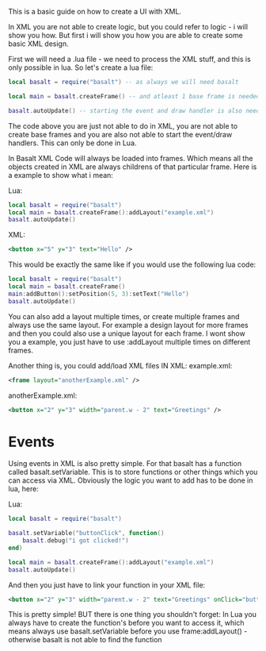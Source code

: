 This is a basic guide on how to create a UI with XML.

In XML you are not able to create logic, but you could refer to logic - i will show you how.
But first i will show you how you are able to create some basic XML design.

First we will need a .lua file - we need to process the XML stuff, and this is only possible in lua.
So let's create a lua file:

```lua
local basalt = require("basalt") -- as always we will need basalt

local main = basalt.createFrame() -- and atleast 1 base frame is needed

basalt.autoUpdate() -- starting the event and draw handler is also needed
```

The code above you are just not able to do in XML, you are not able to create base frames and you are also not able to start the event/draw handlers.
This can only be done in Lua.

In Basalt XML Code will always be loaded into frames. Which means all the objects created in XML are always childrens of that particular frame. Here is a example to show what i mean:

Lua:
```lua
local basalt = require("basalt")
local main = basalt.createFrame():addLayout("example.xml")
basalt.autoUpdate()
```

XML:
```xml
<button x="5" y="3" text="Hello" />
```

This would be exactly the same like if you would use the following lua code:
```lua
local basalt = require("basalt")
local main = basalt.createFrame()
main:addButton():setPosition(5, 3):setText("Hello")
basalt.autoUpdate()
```

You can also add a layout multiple times, or create multiple frames and always use the same layout. For example a design layout for more frames and then you could also use
a unique layout for each frame. I wont show you a example, you just have to use :addLayout multiple times on different frames.

Another thing is, you could add/load XML files IN XML:
example.xml:
```xml
<frame layout="anotherExample.xml" />
```

anotherExample.xml:
```xml
<button x="2" y="3" width="parent.w - 2" text="Greetings" />
```

# Events

Using events in XML is also pretty simple. For that basalt has a function called basalt.setVariable. This is to store functions or other things which you can access via
XML. Obviously the logic you want to add has to be done in lua, here:

Lua:
```lua
local basalt = require("basalt")

basalt.setVariable("buttonClick", function()
    basalt.debug("i got clicked!")
end)

local main = basalt.createFrame():addLayout("example.xml")
basalt.autoUpdate()
```

And then you just have to link your function in your XML file:
```xml
<button x="2" y="3" width="parent.w - 2" text="Greetings" onClick="buttonClick" />
```

This is pretty simple! BUT there is one thing you shouldn't forget: In Lua you always have to create the function's before you want to access it, which means
always use basalt.setVariable before you use frame:addLayout() - otherwise basalt is not able to find the function
